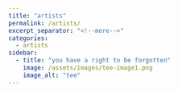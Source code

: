 ```yaml
---
title: "artists"
permalink: /artists/
excerpt_separator: "<!--more-->"
categories:
  - artists
sidebar:
  - title: "you have a right to be forgotten"
    image: /assets/images/tee-image1.png
    image_alt: "tee"
---
```

